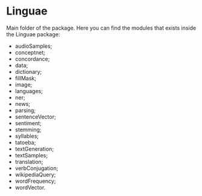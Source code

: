 # Linguae

Main folder of the package. Here you can find the modules that exists inside the Linguae package:

- audioSamples;
- conceptnet;
- concordance;
- data;
- dictionary;
- fillMask;
- image;
- languages;
- ner;
- news;
- parsing;
- sentenceVector;
- sentiment;
- stemming;
- syllables;
- tatoeba;
- textGeneration;
- textSamples;
- translation;
- verbConjugation;
- wikipediaQuery;
- wordFrequency;
- wordVector.
